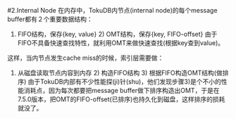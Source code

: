 #2.Internal Node
在内存中，TokuDB内节点(internal node)的每个message buffer都有２个重要数据结构：

1) FIFO结构，保存{key, value} 2) OMT结构，保存{key, FIFO-offset} 由于FIFO不具备快速查找特性，就利用OMT来做快速查找(根据key查到value)。

这样，当内节点发生cache miss的时候，索引层需要做：

1) 从磁盘读取节点内容到内存 2) 构造FIFO结构 3) 根据FIFO构造OMT结构(做排序) 由于TokuDB内部有不少性能探(ji)针(shu)，他们发现步骤3)是个不小的性能消耗点，因为每次都要把message buffer做下排序构造出OMT，于是在7.5.0版本，把OMT的FIFO-offset(已排序)也持久化到磁盘，这样排序的损耗就没了。